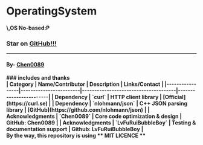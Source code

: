 # <h1>OperatingSystem</h1>
<b>\\,OS No-based:P<b>

<h3>
  Star on 
  <a href=github.com/chen0089/operatingsystem">GitHub!!!</a>
</h3>
<hr>
<h4>By-
  <a href="https://github.com/chen0089">Chen0089</a>
</h4>
### includes and thanks
<br>
| Category        | Name/Contributor       | Description                          | Links/Contact          |
|-----------------|------------------------|--------------------------------------|------------------------|
| Dependency | `curl` | HTTP client library | [Official](https://curl.se) |
| Dependency | `nlohmann/json` | C++ JSON parsing library | [GitHub](https://github.com/nlohmann/json) |
| Acknowledgments | `Chen0089` | Core code optimization & design | GitHub: Chen0089 |
| Acknowledgments | `LvFuRuiBubbleBoy` | Testing & documentation support | Github: LvFuRuiBubbleBoy |
<br>
By the way, this repository is using ** MIT LICENCE **
